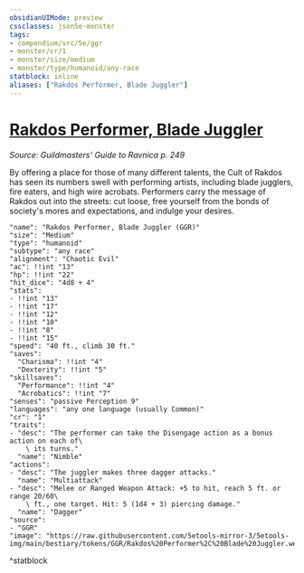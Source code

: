 ```yaml
---
obsidianUIMode: preview
cssclasses: json5e-monster
tags:
- compendium/src/5e/ggr
- monster/cr/1
- monster/size/medium
- monster/type/humanoid/any-race
statblock: inline
aliases: ["Rakdos Performer, Blade Juggler"]
---
```

# [Rakdos Performer, Blade Juggler](Mechanics\bestiary\humanoid/rakdos-performer-blade-juggler-ggr.md)
*Source: Guildmasters' Guide to Ravnica p. 249*  

By offering a place for those of many different talents, the Cult of Rakdos has seen its numbers swell with performing artists, including blade jugglers, fire eaters, and high wire acrobats. Performers carry the message of Rakdos out into the streets: cut loose, free yourself from the bonds of society's mores and expectations, and indulge your desires.

```statblock
"name": "Rakdos Performer, Blade Juggler (GGR)"
"size": "Medium"
"type": "humanoid"
"subtype": "any race"
"alignment": "Chaotic Evil"
"ac": !!int "13"
"hp": !!int "22"
"hit_dice": "4d8 + 4"
"stats":
- !!int "13"
- !!int "17"
- !!int "12"
- !!int "10"
- !!int "8"
- !!int "15"
"speed": "40 ft., climb 30 ft."
"saves":
  "Charisma": !!int "4"
  "Dexterity": !!int "5"
"skillsaves":
  "Performance": !!int "4"
  "Acrobatics": !!int "7"
"senses": "passive Perception 9"
"languages": "any one language (usually Common)"
"cr": "1"
"traits":
- "desc": "The performer can take the Disengage action as a bonus action on each of\
    \ its turns."
  "name": "Nimble"
"actions":
- "desc": "The juggler makes three dagger attacks."
  "name": "Multiattack"
- "desc": "Melee or Ranged Weapon Attack: +5 to hit, reach 5 ft. or range 20/60\
    \ ft., one target. Hit: 5 (1d4 + 3) piercing damage."
  "name": "Dagger"
"source":
- "GGR"
"image": "https://raw.githubusercontent.com/5etools-mirror-3/5etools-img/main/bestiary/tokens/GGR/Rakdos%20Performer%2C%20Blade%20Juggler.webp"
```
^statblock